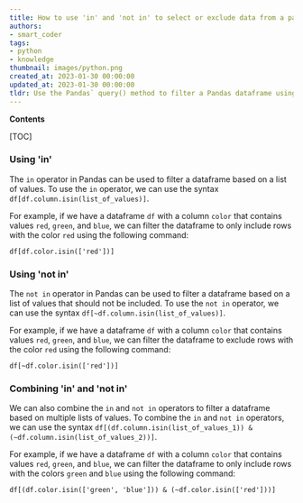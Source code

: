 ```yaml
---
title: How to use 'in' and 'not in' to select or exclude data from a pandas dataframe, similar to how it is used in sql
authors:
- smart_coder
tags:
- python
- knowledge
thumbnail: images/python.png
created_at: 2023-01-30 00:00:00
updated_at: 2023-01-30 00:00:00
tldr: Use the Pandas` query() method to filter a Pandas dataframe using `in` and `not in` like in SQL in Python.
---
```


**Contents**

[TOC]

### Using 'in'
The `in` operator in Pandas can be used to filter a dataframe based on a list of values. To use the `in` operator, we can use the syntax `df[df.column.isin(list_of_values)]`.

For example, if we have a dataframe `df` with a column `color` that contains values `red`, `green`, and `blue`, we can filter the dataframe to only include rows with the color `red` using the following command:

```
df[df.color.isin(['red'])]
```

### Using 'not in'
The `not in` operator in Pandas can be used to filter a dataframe based on a list of values that should not be included. To use the `not in` operator, we can use the syntax `df[~df.column.isin(list_of_values)]`.

For example, if we have a dataframe `df` with a column `color` that contains values `red`, `green`, and `blue`, we can filter the dataframe to exclude rows with the color `red` using the following command:

```
df[~df.color.isin(['red'])]
```

### Combining 'in' and 'not in'
We can also combine the `in` and `not in` operators to filter a dataframe based on multiple lists of values. To combine the `in` and `not in` operators, we can use the syntax `df[(df.column.isin(list_of_values_1)) & (~df.column.isin(list_of_values_2))]`.

For example, if we have a dataframe `df` with a column `color` that contains values `red`, `green`, and `blue`, we can filter the dataframe to only include rows with the colors `green` and `blue` using the following command:

```
df[(df.color.isin(['green', 'blue'])) & (~df.color.isin(['red']))]
```
